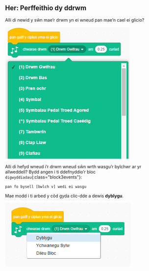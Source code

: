 ## Her: Perffeithio dy ddrwm

Alli di newid y sŵn mae’r drwm yn ei wneud pan mae’n cael ei glicio?

![sgrinlun](images/band-drum-sound.png)

Alli di hefyd wneud i’r drwm wneud sŵn wrth wasgu’r bylchwr ar yr allweddell? Bydd angen i ti ddefnyddio’r bloc `digwyddiadau`{:class="block3events"}:

```blocks3
pan fo bysell [bwlch v] wedi ei wasgu
```

Mae modd i ti arbed y côd gyda clic-dde a dewis **dyblygu**.

![sgrinlun](images/band-duplicate-code.png)